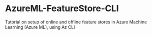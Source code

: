 # AzureML-FeatureStore-CLI
Tutorial on setup of online and offline feature stores in Azure Machine Learning (Azure ML), using Az CLI
